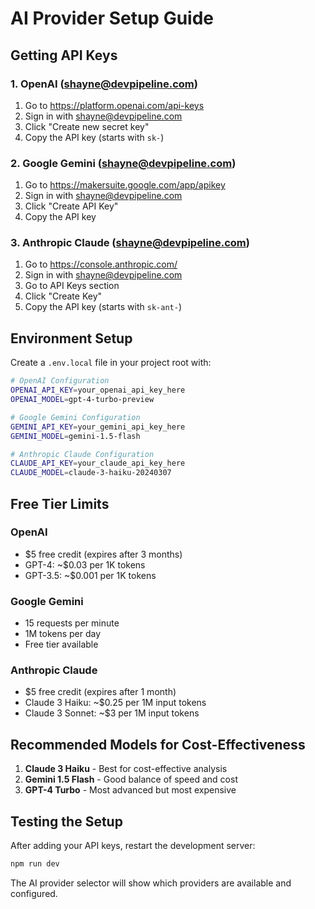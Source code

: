 # AI Provider Setup Guide

## Getting API Keys

### 1. OpenAI (shayne@devpipeline.com)
1. Go to https://platform.openai.com/api-keys
2. Sign in with shayne@devpipeline.com
3. Click "Create new secret key"
4. Copy the API key (starts with `sk-`)

### 2. Google Gemini (shayne@devpipeline.com)
1. Go to https://makersuite.google.com/app/apikey
2. Sign in with shayne@devpipeline.com
3. Click "Create API Key"
4. Copy the API key

### 3. Anthropic Claude (shayne@devpipeline.com)
1. Go to https://console.anthropic.com/
2. Sign in with shayne@devpipeline.com
3. Go to API Keys section
4. Click "Create Key"
5. Copy the API key (starts with `sk-ant-`)

## Environment Setup

Create a `.env.local` file in your project root with:

```bash
# OpenAI Configuration
OPENAI_API_KEY=your_openai_api_key_here
OPENAI_MODEL=gpt-4-turbo-preview

# Google Gemini Configuration
GEMINI_API_KEY=your_gemini_api_key_here
GEMINI_MODEL=gemini-1.5-flash

# Anthropic Claude Configuration
CLAUDE_API_KEY=your_claude_api_key_here
CLAUDE_MODEL=claude-3-haiku-20240307
```

## Free Tier Limits

### OpenAI
- $5 free credit (expires after 3 months)
- GPT-4: ~$0.03 per 1K tokens
- GPT-3.5: ~$0.001 per 1K tokens

### Google Gemini
- 15 requests per minute
- 1M tokens per day
- Free tier available

### Anthropic Claude
- $5 free credit (expires after 1 month)
- Claude 3 Haiku: ~$0.25 per 1M input tokens
- Claude 3 Sonnet: ~$3 per 1M input tokens

## Recommended Models for Cost-Effectiveness

1. **Claude 3 Haiku** - Best for cost-effective analysis
2. **Gemini 1.5 Flash** - Good balance of speed and cost
3. **GPT-4 Turbo** - Most advanced but most expensive

## Testing the Setup

After adding your API keys, restart the development server:

```bash
npm run dev
```

The AI provider selector will show which providers are available and configured.
